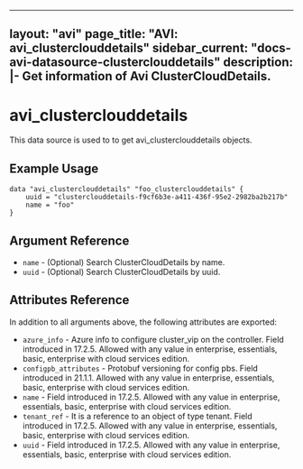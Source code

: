 <!--
    Copyright 2021 VMware, Inc.
    SPDX-License-Identifier: Mozilla Public License 2.0
-->
---
layout: "avi"
page_title: "AVI: avi_clusterclouddetails"
sidebar_current: "docs-avi-datasource-clusterclouddetails"
description: |-
  Get information of Avi ClusterCloudDetails.
---

# avi_clusterclouddetails

This data source is used to to get avi_clusterclouddetails objects.

## Example Usage

```hcl
data "avi_clusterclouddetails" "foo_clusterclouddetails" {
    uuid = "clusterclouddetails-f9cf6b3e-a411-436f-95e2-2982ba2b217b"
    name = "foo"
}
```

## Argument Reference

* `name` - (Optional) Search ClusterCloudDetails by name.
* `uuid` - (Optional) Search ClusterCloudDetails by uuid.

## Attributes Reference

In addition to all arguments above, the following attributes are exported:

* `azure_info` - Azure info to configure cluster_vip on the controller. Field introduced in 17.2.5. Allowed with any value in enterprise, essentials, basic, enterprise with cloud services edition.
* `configpb_attributes` - Protobuf versioning for config pbs. Field introduced in 21.1.1. Allowed with any value in enterprise, essentials, basic, enterprise with cloud services edition.
* `name` - Field introduced in 17.2.5. Allowed with any value in enterprise, essentials, basic, enterprise with cloud services edition.
* `tenant_ref` - It is a reference to an object of type tenant. Field introduced in 17.2.5. Allowed with any value in enterprise, essentials, basic, enterprise with cloud services edition.
* `uuid` - Field introduced in 17.2.5. Allowed with any value in enterprise, essentials, basic, enterprise with cloud services edition.

